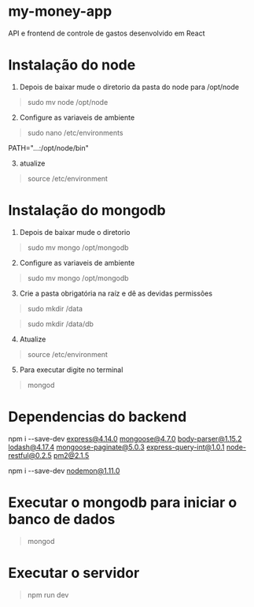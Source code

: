 # my-money-app
API e frontend de controle de gastos desenvolvido em React

# Instalação do node
1. Depois de baixar mude o diretorio da pasta do node para /opt/node

> sudo mv node /opt/node

2. Configure as variaveis de ambiente 

> sudo nano /etc/environments

PATH="...:/opt/node/bin"

3. atualize

> source /etc/environment

# Instalação do mongodb
1. Depois de baixar mude o diretorio

> sudo mv mongo /opt/mongodb

2. Configure as variaveis de ambiente

> sudo mv mongo /opt/mongodb

3. Crie a pasta obrigatória na raíz e dê as devidas permissões

> sudo mkdir /data

> sudo mkdir /data/db

4. Atualize 

> source /etc/environment

5. Para executar digite no terminal

> mongod

# Dependencias do backend
npm i --save-dev express@4.14.0 mongoose@4.7.0 body-parser@1.15.2 lodash@4.17.4 mongoose-paginate@5.0.3 express-query-int@1.0.1 node-restful@0.2.5 pm2@2.1.5

npm i --save-dev nodemon@1.11.0

# Executar o mongodb para iniciar o banco de dados
> mongod

# Executar o servidor
> npm run dev
